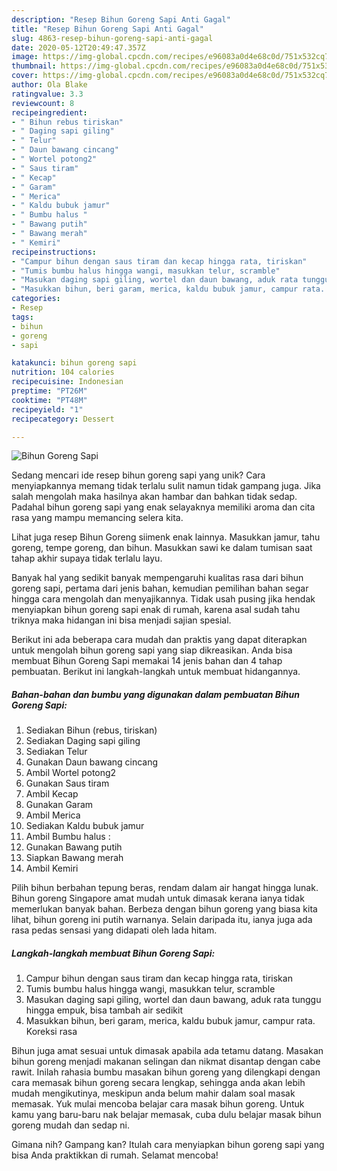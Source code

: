 ```yaml
---
description: "Resep Bihun Goreng Sapi Anti Gagal"
title: "Resep Bihun Goreng Sapi Anti Gagal"
slug: 4863-resep-bihun-goreng-sapi-anti-gagal
date: 2020-05-12T20:49:47.357Z
image: https://img-global.cpcdn.com/recipes/e96083a0d4e68c0d/751x532cq70/bihun-goreng-sapi-foto-resep-utama.jpg
thumbnail: https://img-global.cpcdn.com/recipes/e96083a0d4e68c0d/751x532cq70/bihun-goreng-sapi-foto-resep-utama.jpg
cover: https://img-global.cpcdn.com/recipes/e96083a0d4e68c0d/751x532cq70/bihun-goreng-sapi-foto-resep-utama.jpg
author: Ola Blake
ratingvalue: 3.3
reviewcount: 8
recipeingredient:
- " Bihun rebus tiriskan"
- " Daging sapi giling"
- " Telur"
- " Daun bawang cincang"
- " Wortel potong2"
- " Saus tiram"
- " Kecap"
- " Garam"
- " Merica"
- " Kaldu bubuk jamur"
- " Bumbu halus "
- " Bawang putih"
- " Bawang merah"
- " Kemiri"
recipeinstructions:
- "Campur bihun dengan saus tiram dan kecap hingga rata, tiriskan"
- "Tumis bumbu halus hingga wangi, masukkan telur, scramble"
- "Masukan daging sapi giling, wortel dan daun bawang, aduk rata tunggu hingga empuk, bisa tambah air sedikit"
- "Masukkan bihun, beri garam, merica, kaldu bubuk jamur, campur rata. Koreksi rasa"
categories:
- Resep
tags:
- bihun
- goreng
- sapi

katakunci: bihun goreng sapi 
nutrition: 104 calories
recipecuisine: Indonesian
preptime: "PT26M"
cooktime: "PT48M"
recipeyield: "1"
recipecategory: Dessert

---
```



![Bihun Goreng Sapi](https://img-global.cpcdn.com/recipes/e96083a0d4e68c0d/751x532cq70/bihun-goreng-sapi-foto-resep-utama.jpg)

Sedang mencari ide resep bihun goreng sapi yang unik? Cara menyiapkannya memang tidak terlalu sulit namun tidak gampang juga. Jika salah mengolah maka hasilnya akan hambar dan bahkan tidak sedap. Padahal bihun goreng sapi yang enak selayaknya memiliki aroma dan cita rasa yang mampu memancing selera kita.

Lihat juga resep Bihun Goreng siimenk enak lainnya. Masukkan jamur, tahu goreng, tempe goreng, dan bihun. Masukkan sawi ke dalam tumisan saat tahap akhir supaya tidak terlalu layu.

Banyak hal yang sedikit banyak mempengaruhi kualitas rasa dari bihun goreng sapi, pertama dari jenis bahan, kemudian pemilihan bahan segar hingga cara mengolah dan menyajikannya. Tidak usah pusing jika hendak menyiapkan bihun goreng sapi enak di rumah, karena asal sudah tahu triknya maka hidangan ini bisa menjadi sajian spesial.


Berikut ini ada beberapa cara mudah dan praktis yang dapat diterapkan untuk mengolah bihun goreng sapi yang siap dikreasikan. Anda bisa membuat Bihun Goreng Sapi memakai 14 jenis bahan dan 4 tahap pembuatan. Berikut ini langkah-langkah untuk membuat hidangannya.

<!--inarticleads1-->

##### Bahan-bahan dan bumbu yang digunakan dalam pembuatan Bihun Goreng Sapi:

1. Sediakan  Bihun (rebus, tiriskan)
1. Sediakan  Daging sapi giling
1. Sediakan  Telur
1. Gunakan  Daun bawang cincang
1. Ambil  Wortel potong2
1. Gunakan  Saus tiram
1. Ambil  Kecap
1. Gunakan  Garam
1. Ambil  Merica
1. Sediakan  Kaldu bubuk jamur
1. Ambil  Bumbu halus :
1. Gunakan  Bawang putih
1. Siapkan  Bawang merah
1. Ambil  Kemiri


Pilih bihun berbahan tepung beras, rendam dalam air hangat hingga lunak. Bihun goreng Singapore amat mudah untuk dimasak kerana ianya tidak memerlukan banyak bahan. Berbeza dengan bihun goreng yang biasa kita lihat, bihun goreng ini putih warnanya. Selain daripada itu, ianya juga ada rasa pedas sensasi yang didapati oleh lada hitam. 

<!--inarticleads2-->

##### Langkah-langkah membuat Bihun Goreng Sapi:

1. Campur bihun dengan saus tiram dan kecap hingga rata, tiriskan
1. Tumis bumbu halus hingga wangi, masukkan telur, scramble
1. Masukan daging sapi giling, wortel dan daun bawang, aduk rata tunggu hingga empuk, bisa tambah air sedikit
1. Masukkan bihun, beri garam, merica, kaldu bubuk jamur, campur rata. Koreksi rasa


Bihun juga amat sesuai untuk dimasak apabila ada tetamu datang. Masakan bihun goreng menjadi makanan selingan dan nikmat disantap dengan cabe rawit. Inilah rahasia bumbu masakan bihun goreng yang dilengkapi dengan cara memasak bihun goreng secara lengkap, sehingga anda akan lebih mudah mengikutinya, meskipun anda belum mahir dalam soal masak memasak. Yuk mulai mencoba belajar cara masak bihun goreng. Untuk kamu yang baru-baru nak belajar memasak, cuba dulu belajar masak bihun goreng mudah dan sedap ni. 

Gimana nih? Gampang kan? Itulah cara menyiapkan bihun goreng sapi yang bisa Anda praktikkan di rumah. Selamat mencoba!
